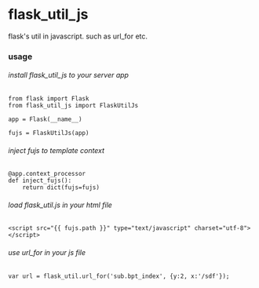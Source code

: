 flask_util_js
=============

flask's util in javascript. such as url_for etc.

### usage

###### install flask_util_js to your server app

    from flask import Flask
    from flask_util_js import FlaskUtilJs

    app = Flask(__name__)

    fujs = FlaskUtilJs(app)

###### inject fujs to template context

    @app.context_processor
    def inject_fujs():
        return dict(fujs=fujs)

###### load flask_util.js in your html file

    <script src="{{ fujs.path }}" type="text/javascript" charset="utf-8"></script>

###### use url_for in your js file

    var url = flask_util.url_for('sub.bpt_index', {y:2, x:'/sdf'});

